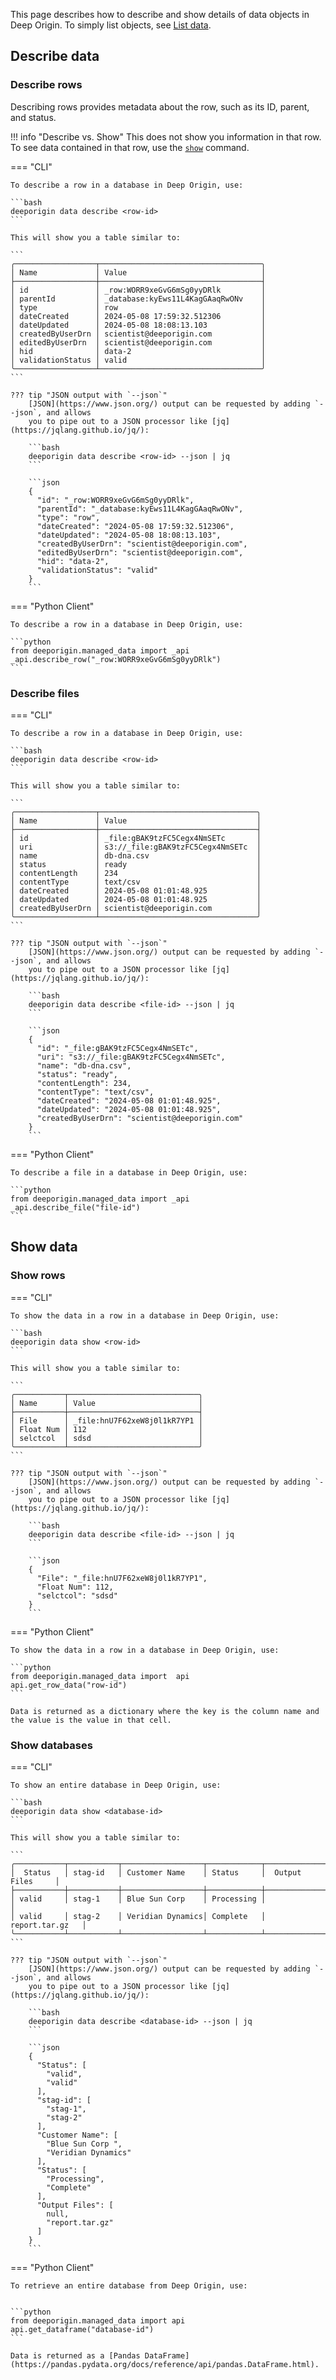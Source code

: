 This page describes how to describe and show details of data objects in Deep Origin. To simply list objects, see [List data](./list-data.md).

## Describe data

### Describe rows 

Describing rows provides metadata about the row, such as its ID, parent, and status. 


!!! info "Describe vs. Show"
    This does not show you information in that row. To see data contained in that row, use the [`show`](#show-data) command.

=== "CLI"

    To describe a row in a database in Deep Origin, use:

    ```bash
    deeporigin data describe <row-id>
    ```

    This will show you a table similar to:

    ```
    ╭──────────────────┬────────────────────────────────────╮
    │ Name             │ Value                              │
    ├──────────────────┼────────────────────────────────────┤
    │ id               │ _row:WORR9xeGvG6mSg0yyDRlk         │
    │ parentId         │ _database:kyEws11L4KagGAaqRwONv    │
    │ type             │ row                                │
    │ dateCreated      │ 2024-05-08 17:59:32.512306         │
    │ dateUpdated      │ 2024-05-08 18:08:13.103            │
    │ createdByUserDrn │ scientist@deeporigin.com           │
    │ editedByUserDrn  │ scientist@deeporigin.com           │
    │ hid              │ data-2                             │
    │ validationStatus │ valid                              │
    ╰──────────────────┴────────────────────────────────────╯
    ```

    ??? tip "JSON output with `--json`"
        [JSON](https://www.json.org/) output can be requested by adding `--json`, and allows
        you to pipe out to a JSON processor like [jq](https://jqlang.github.io/jq/):

        ```bash
        deeporigin data describe <row-id> --json | jq
        ```

        ```json
        {
          "id": "_row:WORR9xeGvG6mSg0yyDRlk",
          "parentId": "_database:kyEws11L4KagGAaqRwONv",
          "type": "row",
          "dateCreated": "2024-05-08 17:59:32.512306",
          "dateUpdated": "2024-05-08 18:08:13.103",
          "createdByUserDrn": "scientist@deeporigin.com",
          "editedByUserDrn": "scientist@deeporigin.com",
          "hid": "data-2",
          "validationStatus": "valid"
        }
        ```

    



=== "Python Client"
    

    To describe a row in a database in Deep Origin, use:

    ```python
    from deeporigin.managed_data import _api
    _api.describe_row("_row:WORR9xeGvG6mSg0yyDRlk")
    ```


### Describe files 


=== "CLI"

    To describe a row in a database in Deep Origin, use:

    ```bash
    deeporigin data describe <row-id>
    ```

    This will show you a table similar to:

    ```
    ╭──────────────────┬───────────────────────────────────╮
    │ Name             │ Value                             │
    ├──────────────────┼───────────────────────────────────┤
    │ id               │ _file:gBAK9tzFC5Cegx4NmSETc       │
    │ uri              │ s3://_file:gBAK9tzFC5Cegx4NmSETc  │
    │ name             │ db-dna.csv                        │
    │ status           │ ready                             │
    │ contentLength    │ 234                               │
    │ contentType      │ text/csv                          │
    │ dateCreated      │ 2024-05-08 01:01:48.925           │
    │ dateUpdated      │ 2024-05-08 01:01:48.925           │
    │ createdByUserDrn │ scientist@deeporigin.com          │
    ╰──────────────────┴───────────────────────────────────╯
    ```

    ??? tip "JSON output with `--json`"
        [JSON](https://www.json.org/) output can be requested by adding `--json`, and allows
        you to pipe out to a JSON processor like [jq](https://jqlang.github.io/jq/):

        ```bash
        deeporigin data describe <file-id> --json | jq
        ```

        ```json
        {
          "id": "_file:gBAK9tzFC5Cegx4NmSETc",
          "uri": "s3://_file:gBAK9tzFC5Cegx4NmSETc",
          "name": "db-dna.csv",
          "status": "ready",
          "contentLength": 234,
          "contentType": "text/csv",
          "dateCreated": "2024-05-08 01:01:48.925",
          "dateUpdated": "2024-05-08 01:01:48.925",
          "createdByUserDrn": "scientist@deeporigin.com"
        }
        ```

    



=== "Python Client"
    

    To describe a file in a database in Deep Origin, use:

    ```python
    from deeporigin.managed_data import _api
    _api.describe_file("file-id")
    ```

## Show data 



### Show rows

=== "CLI"

    To show the data in a row in a database in Deep Origin, use:

    ```bash
    deeporigin data show <row-id>
    ```

    This will show you a table similar to:

    ```
    ╭───────────┬─────────────────────────────╮
    │ Name      │ Value                       │
    ├───────────┼─────────────────────────────┤
    │ File      │ _file:hnU7F62xeW8j0l1kR7YP1 │
    │ Float Num │ 112                         │
    │ selctcol  │ sdsd                        │
    ╰───────────┴─────────────────────────────╯
    ```

    ??? tip "JSON output with `--json`"
        [JSON](https://www.json.org/) output can be requested by adding `--json`, and allows
        you to pipe out to a JSON processor like [jq](https://jqlang.github.io/jq/):

        ```bash
        deeporigin data describe <file-id> --json | jq
        ```

        ```json
        {
          "File": "_file:hnU7F62xeW8j0l1kR7YP1",
          "Float Num": 112,
          "selctcol": "sdsd"
        }
        ```


=== "Python Client"
    

    To show the data in a row in a database in Deep Origin, use:

    ```python
    from deeporigin.managed_data import  api
    api.get_row_data("row-id")
    ```

    Data is returned as a dictionary where the key is the column name and the value is the value in that cell.

### Show databases

=== "CLI"

    To show an entire database in Deep Origin, use:

    ```bash
    deeporigin data show <database-id>
    ```

    This will show you a table similar to:

    ```
    ╭───────────┬───────────┬──────────────────┬────────────┬───────────────────╮
    │  Status   │ stag-id   │ Customer Name    │ Status     │  Output Files     │
    ├───────────┼───────────┼──────────────────┼────────────┼───────────────────┤
    │ valid     │ stag-1    │ Blue Sun Corp    │ Processing │                   │
    │ valid     │ stag-2    │ Veridian Dynamics│ Complete   │   report.tar.gz   │
    ╰───────────┴───────────┴──────────────────┴────────────┴───────────────────╯
    ```

    ??? tip "JSON output with `--json`"
        [JSON](https://www.json.org/) output can be requested by adding `--json`, and allows
        you to pipe out to a JSON processor like [jq](https://jqlang.github.io/jq/):

        ```bash
        deeporigin data describe <database-id> --json | jq
        ```

        ```json
        {
          "Status": [
            "valid",
            "valid"
          ],
          "stag-id": [
            "stag-1",
            "stag-2"
          ],
          "Customer Name": [
            "Blue Sun Corp ",
            "Veridian Dynamics"
          ],
          "Status": [
            "Processing",
            "Complete"
          ],
          "Output Files": [
            null,
            "report.tar.gz"
          ]
        }
        ```


=== "Python Client"
    

    To retrieve an entire database from Deep Origin, use:


    ```python
    from deeporigin.managed_data import api
    api.get_dataframe("database-id")
    ```

    Data is returned as a [Pandas DataFrame](https://pandas.pydata.org/docs/reference/api/pandas.DataFrame.html).
